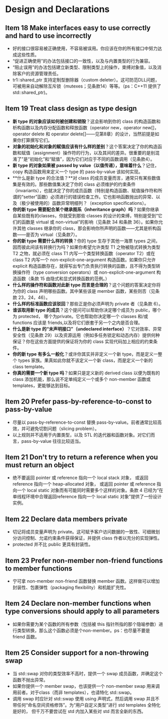 # Design and Declarations

## Item 18 Make interfaces easy to use correctly and hard to use incorrectly

- 好的接口很容易被正确使用，不容易被误用。你应该在你的所有接口中努力达成这些性质。
- “促进正确使用”的办法包括接口的一致性，以及与内置类型的行为兼容。
- “阻止误用”的办法包括建立新类型、限制类型上的操作，束缚对象值，以及消除客户的资源管理责任。
- tr1::shared_ptr 支持定制型删除器（custom deleter）。这可防范DLL问题，可被用来自动解除互斥锁（mutexes；见条款14）等等。（ps：C++11 提供了 std::shared_ptr)。

## Item 19 Treat class design as type design

- **新 type 的对象应该如何被创建和销毁**？这会影响到你的 class 的构造函数和析构函数以及内存分配函数和释放函数（operator new，operator new[]，operator delete 和 operator delete[]——见第8章）的设计，当然前提是如果你打算撰写它们。
- **对象的初始化和对象的赋值应该有什么样的差别**？这个答案决定了你的构造函数和赋值（assignment）操作符的行为，以及其间的差异。很重要的是别混淆了”是“初始化”和“赋值”，因为它们对应于不同的函数调用（见条款4）。
- **新 type 的对象如果被 passed by value（以值传递），意味着什么**？记住，copy 构造函数用来定义一个 type 的 pass-by-value 该如何实现。
- **什么是新 type 的合法值？**对 class 的成员变量而言，通常只有某些数值集是有效的。那些数值集决定了你的 class 必须维护的约束条件（invariants），也就决定了你的成员函数（特别是构造函数、赋值操作符和所谓的“setter”函数）必须进行的错误检查工作。它也影响函数抛出的异常、以及（极少被使用的）函数异常明细列？（exception specifications）。
- **你的新 type 需要配合某个继承图系（inheritance graph）吗**？如果你继承自某些既有的classes，你就受到那些 classes 的设计的束缚，特别是受到“它们的函数是 virtual 或 non-virtual”的影响（见条款 34 和条款 36）。如果你允许其他 classes 继承你的 class，那会影响你所声明的函数——尤其是析构函数——是否为 virtual（见条款7）。
- **你的新 type 需要什么样的转换**？你的 type 生存于其他一海票 types 之间，因而彼此间该有转换行为吗？如果你希望允许类型 T1 之物被隐式转换为类型 T2 之物，就必须在 class T1 内写一个类型转换函数（operator T2）或在 class T2 内写一个 non-explicit-one-argument 构造函数。如果你只允许 explicit 构造函数存在，就得写出专门负责执行转换的函数，且不得为类型转换操作符（type conversion operators）或 non-explicit-one-argument 构造函数（条款 15 由隐式和显式转换函数的范例。）
- **什么样的操作符和函数对此新 type 而言是合理的**？这个问题的答案决定你将为你的 class 声明哪些函数。其中某些该是 member 函数，某些则否（见条款 23，24，46）。
- **什么样的标准函数应该驳回**？那些正是你必须声明为 private 者（见条款 6）。
- **谁该取用新 type 的成员**？这个提问可以帮助你决定哪个成员为 public，哪个为 protected， 哪个为private。它也帮助你决定哪一个 classes 和/或 functions 应该是 friends,以及将它们嵌套于另一个之内是否合理。
- **什么是新 type 的“未声明接口”（undeclared interface）**？它对效率、异常安全性（见条款 29）以及资源运用（例如多任务锁定和动态内存）提供何种保证？你在这些方面提供的保证将为你的 class 实现代码加上相应的约束条件。
- **你的新 type 有多么一般化**？或许你其实并非定义一个新 type，而是定义一整个 types 家族。果真如此你就不该定义一个新 class，而是定义一个新的 class template。
- **你真的需要一个新 type 吗**？如果只是定义新的 derived class 以便为既有的 class 添加机能，那么说不定单纯定义一个或多个 non-member 函数或 templates，更能够达到目标。

## Item 20 Prefer pass-by-reference-to-const to pass-by-value

- 尽量以 pass-by-reference-to-const 替换 pass-by-value。前者通常比较高效，并可避免切割问题（slicing problem）。
- 以上规则并不适用于内置类型，以及 STL 的迭代器和函数对象。对它们而言，pass-by-value 往往比较适当。

## Item 21 Don't try to return a reference when you must return an object

- 绝不要返回 pointer 或 reference 指向一个 local stack 对象， 或返回 reference 指向一个 heap-allocated 对象， 或返回 pointer 或 reference 指向一个 local static 对象而有可能同时需要多个这样的对象。条款 4 已经为“在单线程环境中合理返回reference 指向一个 local static 对象”提供了一份设计实例。

## Item 22 Declare data members private

- 切记将成员变量声明为 private。这可赋予客户访问数据的一致性、可细微划分访问控制、允诺约束条件获得保证，并提供 class 作者以充分的实现弹性。
- protected 并不比 public 更具有封装性。

## Item 23 Prefer non-member non-friend functions to member functions

- 宁可拿 non-member non-friend 函数替换 member 函数。这样做可以增加封装性、包裹弹性（packaging flexibility）和机能扩充性。

## Item 24 Declare non-member functions when type conversions should apply to all parameters

- 如果你需要为某个函数的所有参数（包括被 this 指针所指的那个隐喻参数）进行类型转换，那么这个函数必须是个non-member。ps：也尽量不要是 friend 函数。

## Item 25 Consider support for  a non-throwing swap

- 当 std::swap 对你的类型效率不高时，提供一个 swap 成员函数，并确定这个函数不抛出异常。
- 如果你提供一个 member swap，也该提供一个 non-member swap 用来调用前者。对于class（而非 templates），也请特化 std::swap。
- 调用 swap 时应针对 std::swap 使用 using 声明式，然后调用 swap 并且不带任何“命名空间资格修饰”。为“用户自定义类型”进行 std templates 全特化是好的， 但千万不要尝试在 std 内加入某些对 std 而言全新的东西。
